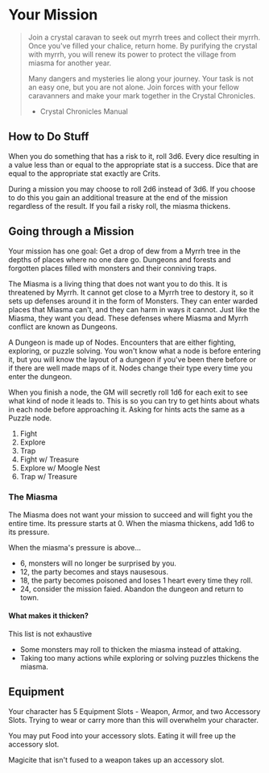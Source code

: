 # Your Mission

> Join a crystal caravan to seek out myrrh trees and collect their myrrh. Once you've filled your chalice, return home. By purifying the crystal with myrrh, you will renew its power to protect the village from miasma for another year.
>
> Many dangers and mysteries lie along your journey. Your task is not an easy one, but you are not alone. Join forces with your fellow caravanners and make your mark together in the Crystal Chronicles.
>
> -   Crystal Chronicles Manual

## How to Do Stuff

When you do something that has a risk to it, roll 3d6. Every dice resulting in a value less than or equal to the appropriate stat is a success. Dice that are equal to the appropriate stat exactly are Crits.

During a mission you may choose to roll 2d6 instead of 3d6. If you choose to do this you gain an additional treasure at the end of the mission regardless of the result. If you fail a risky roll, the miasma thickens.

## Going through a Mission

<!--TODO This section is messy. Clean it up. -->

Your mission has one goal: Get a drop of dew from a Myrrh tree in the depths of places where no one dare go. Dungeons and forests and forgotten places filled with monsters and their conniving traps.

The Miasma is a living thing that does not want you to do this. It is threatened by Myrrh. It cannot get close to a Myrrh tree to destory it, so it sets up defenses around it in the form of Monsters. They can enter warded places that Miasma can't, and they can harm in ways it cannot. Just like the Miasma, they want you dead. These defenses where Miasma and Myrrh conflict are known as Dungeons.

A Dungeon is made up of Nodes. Encounters that are either fighting, exploring, or puzzle solving. You won't know what a node is before entering it, but you will know the layout of a dungeon if you've been there before or if there are well made maps of it. Nodes change their type every time you enter the dungeon.

When you finish a node, the GM will secretly roll 1d6 for each exit to see what kind of node it leads to. This is so you can try to get hints about whats in each node before approaching it. Asking for hints acts the same as a Puzzle node.

1. Fight
2. Explore
3. Trap
4. Fight w/ Treasure
5. Explore w/ Moogle Nest
6. Trap w/ Treasure

### The Miasma

<!--TODO Talk about The Miasma's relationship to Monsters here, then detail in the monsters section. -->

The Miasma does not want your mission to succeed and will fight you the entire time. Its pressure starts at 0. When the miasma thickens, add 1d6 to its pressure.

When the miasma's pressure is above...

-   6, monsters will no longer be surprised by you.
-   12, the party becomes and stays nausesous.
-   18, the party becomes poisoned and loses 1 heart every time they roll.
-   24, consider the mission faied. Abandon the dungeon and return to town.

#### What makes it thicken?

This list is not exhaustive

-   Some monsters may roll to thicken the miasma instead of attaking.
-   Taking too many actions while exploring or solving puzzles thickens the miasma.

<!-- TODO Implement Goblin Punch's Underclock idea. -->
<!-- https://goblinpunch.blogspot.com/2023/04/the-underclock-fixing-random-encounter.html -->

## Equipment

Your character has 5 Equipment Slots - Weapon, Armor, and two Accessory Slots. Trying to wear or carry more than this will overwhelm your character.

You may put Food into your accessory slots. Eating it will free up the accessory slot.

Magicite that isn't fused to a weapon takes up an accessory slot.
